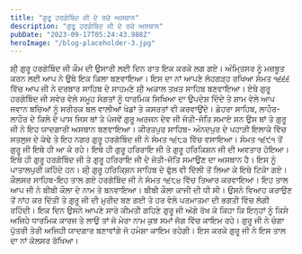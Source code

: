 ```yaml
---
title: "ਗੁਰੂ ਹਰਗੋਬਿੰਦ ਜੀ ਦੇ ਰਚੇ ਅਸਥਾਨ"
description: "ਗੁਰੂ ਹਰਗੋਬਿੰਦ ਜੀ ਦੇ ਰਚੇ ਅਸਥਾਨ"
pubDate: "2023-09-17T05:24:43.988Z"
heroImage: "/blog-placeholder-3.jpg"
---
```


ਸ਼ੀ੍ ਗੁਰੂ ਹਰਗੋਬਿੰਦ ਜੀ ਕੌਮ ਦੀ ਉਸਾਰੀ ਲਈ ਦਿਨ ਰਾਤ ਇਕ ਕਰਕੇ ਲਗ ਗਏ। ਅੰਮਿ੍ਤਸਰ  ਨੂੰ ਮਜ਼ਬੂਤ ਕਰਨ ਲਈ ਆਪ ਨੇ ਉਥੇ ਇਕ ਕਿਲਾ ਬਣਵਾਇਆ। ਇਸ ਦਾ ਨਾਂ ਆਪਣੇ ਲੋਹਗੜ੍ਹ ਰਖਿਆ
ਸੰਮਤ ੧੬੬੬ ਵਿੱਚ ਆਪ ਜੀ ਨੇ ਦਰਬਾਰ ਸਾਹਿਬ ਦੇ ਸਾਹਮਣੇ ਸ਼ੀ੍ ਅਕਾਲ ਤਖ਼ਤ ਸਾਹਿਬ ਬਣਵਾਇਆ। ਏਥੇ ਗੁਰੂ ਹਰਗੋਬਿੰਦ ਜੀ ਸਵੇਰ ਵੇਲੇ ਸਮੂਹ ਸੰਗਤਾਂ ਨੂੰ ਧਾਰਮਿਕ ਸਿਖਿਆ ਦਾ ਉਪਦੇਸ਼ ਦਿੰਦੇ ਤੇ ਸ਼ਾਮ ਵੇਲੇ ਆਪ ਜਵਾਨ ਬਚਿਆਂ ਨੂੰ ਸਰੀਰਕ ਬਲ ਵਾਲੀਆਂ ਖੇਡਾਂ ਤੇ ਕਸਰਤਾਂ ਵੀ ਕਰਵਾਉਂਦੇ। 
ਡੇਹਰਾ ਸਾਹਿਬ, ਲਾਹੌਰ- ਲਾਹੌਰ ਦੇ ਕਿਲੇ ਦੇ ਪਾਸ ਜਿਸ ਥਾਂ ਤੇ ਪੰਜਵੇਂ ਗੁਰੂ ਅਰਜਨ ਦੇਵ ਜੀ ਜੋਤੀ-ਜੋਤਿ ਸਮਾਏ ਸਨ ਉਸ ਥਾਂ ਤੇ ਗੁਰੂ ਜੀ ਨੇ ਇਹ  ਯਾਦਗਾਰੀ ਅਸਥਾਨ ਬਣਵਾਇਆ। 
ਕੀਰਤਪੁਰ ਸਾਹਿਬ- ਅੰਨਦਪੁਰ ਦੇ ਪਹਾੜੀ ਇਲਾਕੇ ਵਿੱਚ ਸਤਲੁਜ ਦੇ ਕੰਢੇ ਤੇ ਇਹ ਨਗਰ ਗੁਰੂ ਹਰਗੋਬਿੰਦ ਜੀ ਨੇ ਸੰਮਤ ੧੬੮੩ ਵਿੱਚ ਵਸਾਇਆ। ਸੰਮਤ ੧੬੯੧ ਤੋਂ ਗੁਰੂ ਜੀ ਇਥੇ ਹੀ ਆ ਕੇ ਰਹੇ। ਇਥੇ ਹੀ  ਗੁਰੂ ਹਰਿਰਾਇ ਜੀ ਤੇ ਗੁਰੂ ਹਰਿਕਿਸ਼ਨ ਜੀ ਦੀ ਅਵਤਾਰ ਹੋਇਆ। ਇਥੇ ਹੀ ਗੁਰੂ ਹਰਗੋਬਿੰਦ ਜੀ ਤੇ ਗੁਰੂ ਹਰਿਰਾਇ ਜੀ ਦੇ ਜੋਤੀ-ਜੋਤਿ ਸਮਾਉਣ ਦਾ ਅਸਥਾਨ ਹੈ। ਇਸ ਨੂੰ ਪਾਤਾਲਪੁਰੀ ਕਹਿੰਦੇ ਹਨ। ਸ਼ੀ੍ ਗੁਰੂ ਹਰਿਕਿ੍ਸ਼ਨ ਸਾਹਿਬ ਦੇ ਫੁੱਲ ਵੀ ਦਿੱਲੀ ਤੋਂ ਲਿਆ ਕੇ ਇਥੇ ਟਿਕਾੇ ਗਏ। 
ਕੌਲਸਰ ਸਾਹਿਬ-ਇਹ ਤਾਲ ਗਏ ਹਰਗੋਬਿੰਦ ਜੀ ਨੇ ਸੰਮਤ ੧੬੮੪ ਵਿੱਚ ਤਿਆਰ ਕਰਵਾਇਆ। ਇਹ ਤਾਲ ਆਪ ਜੀ ਨੇ ਬੀਬੀ ਕੌਲਾ ਦੇ ਨਾਮ ਤੇ ਬਨਵਾਇਆ। ਬੀਬੀ ਕੌਲਾ ਕਾਜੀ ਦੀ ਧੀ ਸੀ। ਉਸਨੇ ਵਿਆਹ ਕਰਾਉਣ ਤੋਂ ਨਾਂਹ ਕਰ ਦਿੱਤੀ ਤੇ  ਗੁਰੂ ਜੀ ਦੀ ਮੁਰੀਦ ਬਣ ਗਈ ਤੇ ਹਰ ਵੇਲੇ ਪਰਮਾਤਮਾ ਦੀ ਭਗਤੀ ਵਿੱਚ ਲੱਗੀ ਰਹਿੰਦੀ। ਇਕ ਦਿਨ ਉਸਨੇ ਆਪਣੇ ਸਾਰੇ ਕੀਮਤੀ ਗਹਿਣੇ ਗੁਰੂ ਜੀ ਅੱਗੇ ਰੱਖ ਕੇ ਕਿਹਾ ਕਿ ਇਨ੍ਹਾਂ ਨੂੰ ਕਿਸੇ ਅਜਿਹੇ ਧਾਰਮਿਕ ਕਾਰਜ ਤੇ ਲਾਉ ਤਾਂ ਜੋ ਮੇਰਾ ਨਾਮ ਕੁਝ ਸਮਾਂ ਜੱਗ ਵਿੱਚ ਕਾਇਮ ਰਹੇ। ਗੁਰੂ ਜੀ ਨੇ ਚੰਗਾ ਪੁੱਤਰੀ ਤੇਰੀ ਅਜਿਹੀ ਯਾਦਗਾਰ ਬਣਾਵਾਂਗੇ ਜੋ ਹਮੇਸ਼ਾ ਕਾਇਮ ਰਹੇਗੀ। ਇਸ ਕਰਕੇ ਗੁਰੂ ਜੀ ਨੇ ਇਸ ਤਾਲ ਦਾ ਨਾਂ ਕੋਲਸਰ ਰੱਖਿਆ।

